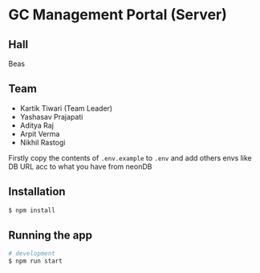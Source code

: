 # GC Management Portal (Server)

## Hall 
Beas

## Team
- Kartik Tiwari (Team Leader)
- Yashasav Prajapati
- Aditya Raj
- Arpit Verma
- Nikhil Rastogi

Firstly copy the contents of `.env.example` to `.env` and add others envs like DB URL acc to what you have from neonDB
## Installation

```bash
$ npm install
```

## Running the app

```bash
# development
$ npm run start

```
